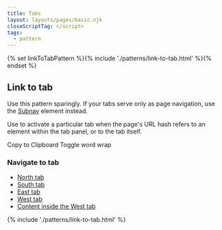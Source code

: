 ```yaml
---
title: Tabs
layout: layouts/pages/basic.njk
closeScriptTag: </script>
tags:
  - pattern
---
```


<script type="module" data-helmet>
  import '@rhds/elements/rh-tabs/rh-tabs.js';
  import '@rhds/elements/rh-code-block/rh-code-block.js';
  import '@rhds/elements/rh-button/rh-button.js';
  import '@rhds/elements/lib/elements/rh-context-picker/rh-context-picker.js';
</script>

{% set linkToTabPattern %}{% include './patterns/link-to-tab.html' %}{% endset %}

## Link to tab

<rh-alert state="warning">Use this pattern sparingly. If your tabs serve only as 
  page navigation, use the [Subnav](/elements/subnavigation) element 
  instead.</rh-alert>

Use to activate a particular tab when the page's URL hash refers to an element
within the tab panel, or to the tab itself.

<rh-code-block actions="copy">
  <span slot="action-label-copy">Copy to Clipboard</span>
  <span slot="action-label-copy" hidden data-code-block-state="active">Copied!</span>
  <span slot="action-label-wrap">Toggle word wrap</span>
  <span slot="action-label-wrap" hidden data-code-block-state="active">Toggle overflow</span>
<script type="text/html">{{ linkToTabPattern
  | safe
  | replace(closeScriptTag, '</' + closeScriptTag + '<script' + ' type="text/html">' + 'script>')
 }}</script>
</rh-code-block>

<nav id="simulate-nav" aria-labelledby="simulate-nav-heading">
  <h3 id="simulate-nav-heading">Navigate to tab</h3>
  <ul>
    <li><a href="#north">North tab</a></li>
    <li><a href="#south">South tab</a></li>
    <li><a href="#east">East tab</a></li>
    <li><a href="#west">West tab</a></li>
    <li><a href="#best">Content inside the West tab</a></li>
  </ul>
</nav>

{% include './patterns/link-to-tab.html' %}

[element]: /elements/tabs
[css-props]: /elements/tabs/code/#css-custom-properties

